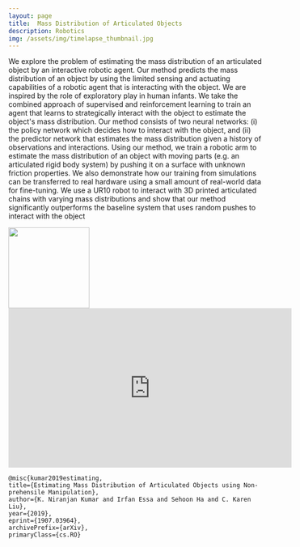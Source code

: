 ```yaml
---
layout: page
title: 	Mass Distribution of Articulated Objects
description: Robotics
img: /assets/img/timelapse_thumbnail.jpg
---
```


We explore the problem of estimating the mass distribution of an articulated object by an interactive robotic agent. Our method predicts the mass distribution of an object by using the limited sensing and actuating capabilities of a robotic agent that is interacting with the object. We are inspired by the role of exploratory play in human infants. We take the combined approach of supervised and reinforcement learning to train an agent that learns to strategically interact with the object to estimate the object's mass distribution. Our method consists of two neural networks: (i) the policy network which decides how to interact with the object, and (ii) the predictor network that estimates the mass distribution given a history of observations and interactions. Using our method, we train a robotic arm to estimate the mass distribution of an object with moving parts (e.g. an articulated rigid body system) by pushing it on a surface with unknown friction properties. We also demonstrate how our training from simulations can be transferred to real hardware using a small amount of real-world data for fine-tuning. We use a UR10 robot to interact with 3D printed articulated chains with varying mass distributions and show that our method significantly outperforms the baseline system that uses random pushes to interact with the object
<div class="img_row">
    <img class="col three left" src="{{ site.baseurl }}/assets/img/2chain_movement.png" alt="" title="Two Link" style="height:160px" />
</div>
<div class="col three caption">
<iframe width="560" height="315" src="https://youtu.be/o3zBdVWvWZw" frameborder="0" allow="accelerometer; autoplay; encrypted-media; gyroscope; picture-in-picture" allowfullscreen></iframe>
</div>
    
    @misc{kumar2019estimating,
    title={Estimating Mass Distribution of Articulated Objects using Non-prehensile Manipulation},
    author={K. Niranjan Kumar and Irfan Essa and Sehoon Ha and C. Karen Liu},
    year={2019},
    eprint={1907.03964},
    archivePrefix={arXiv},
    primaryClass={cs.RO}



